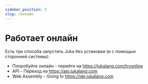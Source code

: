 ```yaml
---
sidebar_position: 5
slug: /онлайн
---
```


# Работает онлайн

Есть три способа запустить Juka без установки (и с помощью сторонней системы):

- Попробуйте онлайн - перейти на https://jukalang.com/tryonline
- API - Переход на https://api.jukalang.com
- Web Assembly - Going to https://ide.jukalang.com